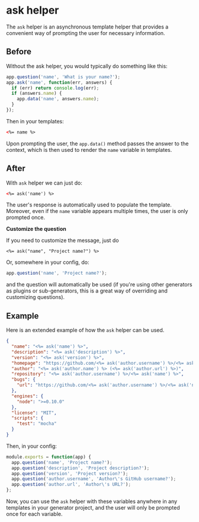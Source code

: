 # ask helper

The `ask` helper is an asynchronous template helper that provides a convenient way of prompting the user for necessary information.

## Before

Without the ask helper, you would typically do something like this:

```js
app.question('name', 'What is your name?');
app.ask('name', function(err, answers) {
  if (err) return console.log(err);
  if (answers.name) {
    app.data('name', answers.name);
  }
});
```

Then in your templates:

```html
<%= name %>
```

Upon prompting the user, the `app.data()` method passes the answer to the context, which is then used to render the `name` variable in templates.

## After

With `ask` helper we can just do:

```html
<%= ask('name') %>
```

The user's response is automatically used to populate the template. Moreover, even if the `name` variable appears multiple times, the user is only prompted once.

**Customize the question**

If you need to customize the message, just do

```htmlm
<%= ask("name", "Project name?") %>
```

Or, somewhere in your config, do:

```js
app.question('name', 'Project name?');
```

and the question will automatically be used (if you're using other generators as plugins or sub-generators, this is a great way of overriding and customizing questions).

## Example

Here is an extended example of how the `ask` helper can be used.

```json
{
  "name": "<%= ask('name') %>",
  "description": "<%= ask('description') %>",
  "version": "<%= ask('version') %>",
  "homepage": "https://github.com/<%= ask('author.username') %>/<%= ask('name') %>",
  "author": "<%= ask('author.name') %> (<%= ask('author.url') %>)",
  "repository": "<%= ask('author.username') %>/<%= ask('name') %>",
  "bugs": {
    "url": "https://github.com/<%= ask('author.username') %>/<%= ask('name') %>/issues"
  },
  "engines": {
    "node": ">=0.10.0"
  },
  "license": "MIT",
  "scripts": {
    "test": "mocha"
  }
}
```

Then, in your config:

```js
module.exports = function(app) {
  app.question('name', 'Project name?');
  app.question('description', 'Project description?');
  app.question('version', 'Project version?');
  app.question('author.username', 'Author\'s GitHub username?');
  app.question('author.url', 'Author\'s URL?');
};
```

Now, you can use the `ask` helper with these variables anywhere in any templates in your generator project, and the user will only be prompted once for each variable.